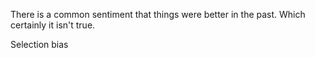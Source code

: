 There is a common sentiment that things were better in the past. Which certainly it isn't true.

Selection bias 